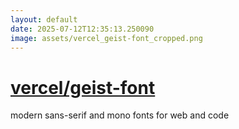 ```yaml
---
layout: default
date: 2025-07-12T12:35:13.250090
image: assets/vercel_geist-font_cropped.png
---
```


# [vercel/geist-font](https://github.com/vercel/geist-font)

modern sans-serif and mono fonts for web and code
